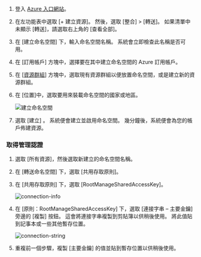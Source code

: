 1. 登入 [Azure 入口網站][Azure portal]。
2. 在左功能表中選取 [+ 建立資源]。 然後，選取 [整合] > [轉送]。 如果清單中未顯示 [轉送]，請選取右上角的 [查看全部]。 
3. 在 [建立命名空間] 下，輸入命名空間名稱。 系統會立即檢查此名稱是否可用。
4. 在 [訂用帳戶] 方塊中，選擇要在其中建立命名空間的 Azure 訂用帳戶。
5. 在 [[資源群組](../articles/azure-resource-manager/resource-group-portal.md)] 方塊中，選取現有資源群組以便放置命名空間，或是建立新的資源群組。  
6. 在 [位置]中，選取要用來裝載命名空間的國家或地區。
   
    ![建立命名空間][create-namespace]
7. 選取 [建立] 。 系統便會建立並啟用命名空間。 幾分鐘後，系統便會為您的帳戶佈建資源。

### <a name="get-management-credentials"></a>取得管理認證

1. 選取 [所有資源]，然後選取新建立的命名空間名稱。
2. 在 [轉送命名空間] 下，選取 [共用存取原則]。  
3. 在 [共用存取原則] 下，選取 [RootManageSharedAccessKey]。
   
    ![connection-info][connection-info]
4. 在 [原則：RootManageSharedAccessKey] 下，選取 [連接字串 – 主要金鑰] 旁邊的 [複製] 按鈕。 這會將連接字串複製到剪貼簿以供稍後使用。 將此值貼到記事本或一些其他暫存位置。
   
    ![connection-string][connection-string]

5. 重複前一個步驟，複製 [主要金鑰] 的值並貼到暫存位置以供稍後使用。  

<!--Image references-->

[create-namespace]: ./media/relay-create-namespace-portal/create-namespace.png
[connection-info]: ./media/relay-create-namespace-portal/connection-info.png
[connection-string]: ./media/relay-create-namespace-portal/connection-string.png
[Azure portal]: https://portal.azure.com
